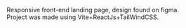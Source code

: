 Responsive front-end landing page, design found on figma. <br />
Project was made using Vite+ReactJs+TailWindCSS.
